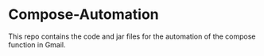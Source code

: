 # Compose-Automation
This repo contains the code and jar files for the automation of the compose function in Gmail.
